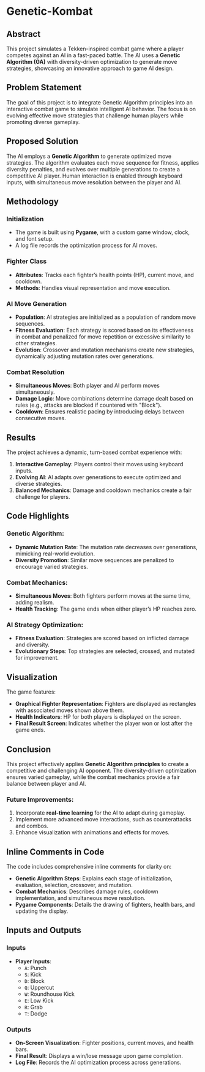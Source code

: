 # Genetic-Kombat  

## Abstract  

This project simulates a Tekken-inspired combat game where a player competes against an AI in a fast-paced battle. The AI uses a **Genetic Algorithm (GA)** with diversity-driven optimization to generate move strategies, showcasing an innovative approach to game AI design.  

## Problem Statement  

The goal of this project is to integrate Genetic Algorithm principles into an interactive combat game to simulate intelligent AI behavior. The focus is on evolving effective move strategies that challenge human players while promoting diverse gameplay.  

## Proposed Solution  

The AI employs a **Genetic Algorithm** to generate optimized move strategies. The algorithm evaluates each move sequence for fitness, applies diversity penalties, and evolves over multiple generations to create a competitive AI player. Human interaction is enabled through keyboard inputs, with simultaneous move resolution between the player and AI.  

## Methodology  

### Initialization  
- The game is built using **Pygame**, with a custom game window, clock, and font setup.  
- A log file records the optimization process for AI moves.  

### Fighter Class  
- **Attributes**: Tracks each fighter’s health points (HP), current move, and cooldown.  
- **Methods**: Handles visual representation and move execution.  

### AI Move Generation  
- **Population**: AI strategies are initialized as a population of random move sequences.  
- **Fitness Evaluation**: Each strategy is scored based on its effectiveness in combat and penalized for move repetition or excessive similarity to other strategies.  
- **Evolution**: Crossover and mutation mechanisms create new strategies, dynamically adjusting mutation rates over generations.  

### Combat Resolution  
- **Simultaneous Moves**: Both player and AI perform moves simultaneously.  
- **Damage Logic**: Move combinations determine damage dealt based on rules (e.g., attacks are blocked if countered with "Block").  
- **Cooldown**: Ensures realistic pacing by introducing delays between consecutive moves.  

## Results  

The project achieves a dynamic, turn-based combat experience with:  
1. **Interactive Gameplay**: Players control their moves using keyboard inputs.  
2. **Evolving AI**: AI adapts over generations to execute optimized and diverse strategies.  
3. **Balanced Mechanics**: Damage and cooldown mechanics create a fair challenge for players.  

## Code Highlights  

### Genetic Algorithm:  
- **Dynamic Mutation Rate**: The mutation rate decreases over generations, mimicking real-world evolution.  
- **Diversity Promotion**: Similar move sequences are penalized to encourage varied strategies.  

### Combat Mechanics:  
- **Simultaneous Moves**: Both fighters perform moves at the same time, adding realism.  
- **Health Tracking**: The game ends when either player’s HP reaches zero.  

### AI Strategy Optimization:  
- **Fitness Evaluation**: Strategies are scored based on inflicted damage and diversity.  
- **Evolutionary Steps**: Top strategies are selected, crossed, and mutated for improvement.  

## Visualization  

The game features:  
- **Graphical Fighter Representation**: Fighters are displayed as rectangles with associated moves shown above them.  
- **Health Indicators**: HP for both players is displayed on the screen.  
- **Final Result Screen**: Indicates whether the player won or lost after the game ends.  

## Conclusion  

This project effectively applies **Genetic Algorithm principles** to create a competitive and challenging AI opponent. The diversity-driven optimization ensures varied gameplay, while the combat mechanics provide a fair balance between player and AI.  

### Future Improvements:  
1. Incorporate **real-time learning** for the AI to adapt during gameplay.  
2. Implement more advanced move interactions, such as counterattacks and combos.  
3. Enhance visualization with animations and effects for moves.  

## Inline Comments in Code  

The code includes comprehensive inline comments for clarity on:  
- **Genetic Algorithm Steps**: Explains each stage of initialization, evaluation, selection, crossover, and mutation.  
- **Combat Mechanics**: Describes damage rules, cooldown implementation, and simultaneous move resolution.  
- **Pygame Components**: Details the drawing of fighters, health bars, and updating the display.  

## Inputs and Outputs  

### Inputs  
- **Player Inputs**:  
  - `A`: Punch  
  - `S`: Kick  
  - `D`: Block  
  - `Q`: Uppercut  
  - `W`: Roundhouse Kick  
  - `E`: Low Kick  
  - `R`: Grab  
  - `T`: Dodge  

### Outputs  
- **On-Screen Visualization**: Fighter positions, current moves, and health bars.  
- **Final Result**: Displays a win/lose message upon game completion.  
- **Log File**: Records the AI optimization process across generations.  
